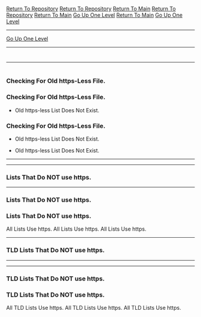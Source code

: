 [Return To Repository](https://github.com/DigitalWarrior/piholeparser/)
[Return To Repository](https://github.com/DigitalWarrior/piholeparser/)
[Return To Main](https://github.com/DigitalWarrior/piholeparser/blob/master/RecentRunLogs/Mainlog.md)
[Return To Repository](https://github.com/DigitalWarrior/piholeparser/)
[Return To Main](https://github.com/DigitalWarrior/piholeparser/blob/master/RecentRunLogs/Mainlog.md)
[Go Up One Level](https://github.com/DigitalWarrior/piholeparser/blob/master/RecentRunLogs/TopLevelScripts/10-Running-Initial-Tasks.md)
[Return To Main](https://github.com/DigitalWarrior/piholeparser/blob/master/RecentRunLogs/Mainlog.md)
[Go Up One Level](https://github.com/DigitalWarrior/piholeparser/blob/master/RecentRunLogs/TopLevelScripts/10-Running-Initial-Tasks.md)
____________________________________
[Go Up One Level](https://github.com/DigitalWarrior/piholeparser/blob/master/RecentRunLogs/TopLevelScripts/10-Running-Initial-Tasks.md)
____________________________________
# 
____________________________________
# 
# 
### Checking For Old https-Less File.
### Checking For Old https-Less File.
* Old https-less List Does Not Exist.
### Checking For Old https-Less File.
* Old https-less List Does Not Exist.

* Old https-less List Does Not Exist.

___________________________________________________________________

___________________________________________________________________
### Lists That Do NOT use https.
___________________________________________________________________
### Lists That Do NOT use https.
### Lists That Do NOT use https.
All Lists Use https.
All Lists Use https.
All Lists Use https.

___________________________________________________________________


### TLD Lists That Do NOT use https.
___________________________________________________________________
___________________________________________________________________
### TLD Lists That Do NOT use https.
### TLD Lists That Do NOT use https.
All TLD Lists Use https.
All TLD Lists Use https.
All TLD Lists Use https.
